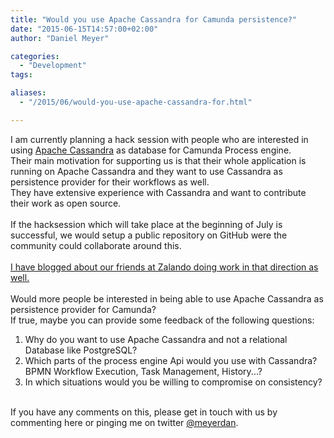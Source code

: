 ```yaml
---
title: "Would you use Apache Cassandra for Camunda persistence?"
date: "2015-06-15T14:57:00+02:00"
author: "Daniel Meyer"

categories:
  - "Development"
tags: 

aliases:
  - "/2015/06/would-you-use-apache-cassandra-for.html"

---
```


I am currently planning a hack session with people who are interested in using <a href="http://cassandra.apache.org/">Apache Cassandra</a> as database for Camunda Process engine.<br />
Their main motivation for supporting us is that their whole application is running on Apache Cassandra and they want to use Cassandra as persistence provider for their workflows as well.<br />
They have extensive experience with Cassandra and want to contribute their work as open source.<br />
<br />
If the hacksession which will take place at the beginning of July is successful, we would setup a public repository on GitHub were the community could collaborate around this.<br />
<br />
<a href="https://tech.zalando.com/blog/camunda-meets-cassandra-at-zalando/">I have blogged about our friends at Zalando doing work in that direction as well.</a><br />
<br />
Would more people be interested in being able to use Apache Cassandra as persistence provider for Camunda?<br />
If true, maybe you can provide some feedback of the following questions:<br />
<ol><li>Why do you want to use Apache Cassandra and not a relational Database like PostgreSQL?</li>
<li>Which parts of the process engine Api would you use with Cassandra? BPMN Workflow Execution, Task Management, History...?</li>
<li>In which situations would you be willing to compromise on consistency?</li>
</ol><br />
If you have any comments on this, please get in touch with us by commenting here or pinging me on twitter <a href="https://twitter.com/meyerdan">@meyerdan</a>.<br />
<br />
